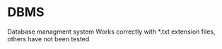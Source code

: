 # DBMS
Database managment system
Works correctly with *.txt extension files, others have not been tested
